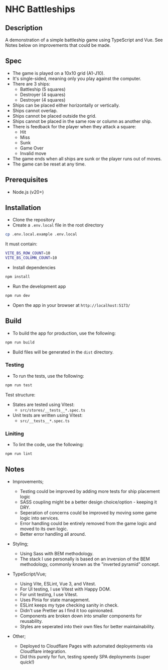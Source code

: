 # NHC Battleships

## Description
A demonstration of a simple battleship game using TypeScript and Vue.
See Notes below on improvements that could be made.

## Spec
- The game is played on a 10x10 grid (A1-J10).
- It's single-sided, meaning only you play against the computer.
- There are 3 ships:
  - Battleship (5 squares)
  - Destroyer (4 squares)
  - Destroyer (4 squares)
- Ships can be placed either horizontally or vertically.
- Ships cannot overlap.
- Ships cannot be placed outside the grid.
- Ships cannot be placed in the same row or column as another ship.
- There is feedback for the player when they attack a square:
  - Hit
  - Miss
  - Sunk
  - Game Over
  - Invalid move
- The game ends when all ships are sunk or the player runs out of moves.
- The game can be reset at any time.

## Prerequisites
- Node.js (v20+)
## Installation
- Clone the repository
- Create a `.env.local` file in the root directory
```bash
cp .env.local.example .env.local
```
It must contain:
```bash
VITE_BS_ROW_COUNT=10
VITE_BS_COLUMN_COUNT=10
```
- Install dependencies
```bash
npm install
```
- Run the development app
```bash
npm run dev
```
- Open the app in your browser at `http://localhost:5173/`

## Build
- To build the app for production, use the following:
```bash
npm run build
```
- Build files will be generated in the `dist` directory.

### Testing
- To run the tests, use the following:
```bash
npm run test
```

Test structure:
- States are tested using Vitest:
  - `src/stores/__tests__*.spec.ts`
- Unit tests are written using Vitest:
  - `src/__tests__*.spec.ts`

### Liniting
- To lint the code, use the following:
```bash
npm run lint
```

## Notes

- Improvements;
    - Testing could be improved by adding more tests for ship placement logic
    - SASS coupling might be a better design choice/option - keeping it DRY.
    - Seperation of concerns could be improved by moving some game logic into services.
    - Error handling could be entirely removed from the game logic and moved to its own logic.
    - Better error handling all around.


- Styling;
  - Using Sass with BEM methodology.
  - The stack I use personally is based on an inversion of the BEM methodology, commonly
known as the "inverted pyramid" concept.

- TypeScript/Vue;
  - Using Vite, ESLint, Vue 3, and Vitest.
  - For UI testing, I use Vitest with Happy DOM.
  - For unit testing, I use Vitest.
  - Uses Pinia for state management.
  - ESLint keeps my type checking sanity in check.
  - Didn't use Prettier as I find it too opinionated.
  - Components are broken down into smaller components for reusability.
  - Styles are seperated into their own files for better maintainability.
 
- Other;
  - Deployed to Cloudflare Pages with automated deployements via Cloudflare integration.
  - Did this purely for fun, testing speedy SPA deployments (super quick!)
